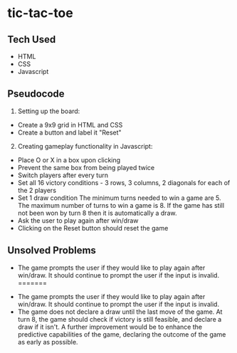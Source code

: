 # tic-tac-toe

## Tech Used

-   HTML
-   CSS
-   Javascript

## Pseudocode

1. Setting up the board:

-   Create a 9x9 grid in HTML and CSS
-   Create a button and label it "Reset"

2. Creating gameplay functionality in Javascript:

-   Place O or X in a box upon clicking
-   Prevent the same box from being played twice
-   Switch players after every turn
-   Set all 16 victory conditions - 3 rows, 3 columns, 2 diagonals for each of the 2 players
-   Set 1 draw condition
    The minimum turns needed to win a game are 5. The maximum number of turns to win a game is 8. If the game has still not been won by turn 8 then it is automatically a draw.
-   Ask the user to play again after win/draw
-   Clicking on the Reset button should reset the game

## Unsolved Problems

-   The game prompts the user if they would like to play again after win/draw. It should continue to prompt the user if the input is invalid.
=======
* The game prompts the user if they would like to play again after win/draw. It should continue to prompt the user if the input is invalid.
* The game does not declare a draw until the last move of the game. At turn 8, the game should check if victory is still feasible, and declare a draw if it isn't. A further improvement would be to enhance the predictive capabilities of the game, declaring the outcome of the game as early as possible.